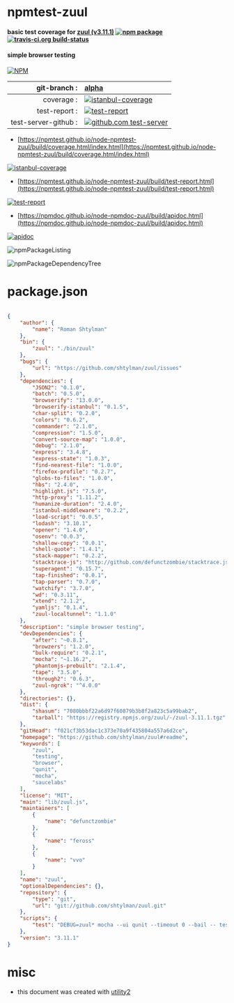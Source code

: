 # npmtest-zuul

#### basic test coverage for  [zuul (v3.11.1)](https://github.com/shtylman/zuul#readme)  [![npm package](https://img.shields.io/npm/v/npmtest-zuul.svg?style=flat-square)](https://www.npmjs.org/package/npmtest-zuul) [![travis-ci.org build-status](https://api.travis-ci.org/npmtest/node-npmtest-zuul.svg)](https://travis-ci.org/npmtest/node-npmtest-zuul)

#### simple browser testing

[![NPM](https://nodei.co/npm/zuul.png?downloads=true&downloadRank=true&stars=true)](https://www.npmjs.com/package/zuul)

| git-branch : | [alpha](https://github.com/npmtest/node-npmtest-zuul/tree/alpha)|
|--:|:--|
| coverage : | [![istanbul-coverage](https://npmtest.github.io/node-npmtest-zuul/build/coverage.badge.svg)](https://npmtest.github.io/node-npmtest-zuul/build/coverage.html/index.html)|
| test-report : | [![test-report](https://npmtest.github.io/node-npmtest-zuul/build/test-report.badge.svg)](https://npmtest.github.io/node-npmtest-zuul/build/test-report.html)|
| test-server-github : | [![github.com test-server](https://npmtest.github.io/node-npmtest-zuul/GitHub-Mark-32px.png)](https://npmtest.github.io/node-npmtest-zuul/build/app/index.html) | | build-artifacts : | [![build-artifacts](https://npmtest.github.io/node-npmtest-zuul/glyphicons_144_folder_open.png)](https://github.com/npmtest/node-npmtest-zuul/tree/gh-pages/build)|

- [https://npmtest.github.io/node-npmtest-zuul/build/coverage.html/index.html](https://npmtest.github.io/node-npmtest-zuul/build/coverage.html/index.html)

[![istanbul-coverage](https://npmtest.github.io/node-npmtest-zuul/build/screenCapture.buildCi.browser.%252Ftmp%252Fbuild%252Fcoverage.lib.html.png)](https://npmtest.github.io/node-npmtest-zuul/build/coverage.html/index.html)

- [https://npmtest.github.io/node-npmtest-zuul/build/test-report.html](https://npmtest.github.io/node-npmtest-zuul/build/test-report.html)

[![test-report](https://npmtest.github.io/node-npmtest-zuul/build/screenCapture.buildCi.browser.%252Ftmp%252Fbuild%252Ftest-report.html.png)](https://npmtest.github.io/node-npmtest-zuul/build/test-report.html)

- [https://npmdoc.github.io/node-npmdoc-zuul/build/apidoc.html](https://npmdoc.github.io/node-npmdoc-zuul/build/apidoc.html)

[![apidoc](https://npmdoc.github.io/node-npmdoc-zuul/build/screenCapture.buildCi.browser.%252Ftmp%252Fbuild%252Fapidoc.html.png)](https://npmdoc.github.io/node-npmdoc-zuul/build/apidoc.html)

![npmPackageListing](https://npmtest.github.io/node-npmtest-zuul/build/screenCapture.npmPackageListing.svg)

![npmPackageDependencyTree](https://npmtest.github.io/node-npmtest-zuul/build/screenCapture.npmPackageDependencyTree.svg)



# package.json

```json

{
    "author": {
        "name": "Roman Shtylman"
    },
    "bin": {
        "zuul": "./bin/zuul"
    },
    "bugs": {
        "url": "https://github.com/shtylman/zuul/issues"
    },
    "dependencies": {
        "JSON2": "0.1.0",
        "batch": "0.5.0",
        "browserify": "13.0.0",
        "browserify-istanbul": "0.1.5",
        "char-split": "0.2.0",
        "colors": "0.6.2",
        "commander": "2.1.0",
        "compression": "1.5.0",
        "convert-source-map": "1.0.0",
        "debug": "2.1.0",
        "express": "3.4.8",
        "express-state": "1.0.3",
        "find-nearest-file": "1.0.0",
        "firefox-profile": "0.2.7",
        "globs-to-files": "1.0.0",
        "hbs": "2.4.0",
        "highlight.js": "7.5.0",
        "http-proxy": "1.11.2",
        "humanize-duration": "2.4.0",
        "istanbul-middleware": "0.2.2",
        "load-script": "0.0.5",
        "lodash": "3.10.1",
        "opener": "1.4.0",
        "osenv": "0.0.3",
        "shallow-copy": "0.0.1",
        "shell-quote": "1.4.1",
        "stack-mapper": "0.2.2",
        "stacktrace-js": "http://github.com/defunctzombie/stacktrace.js/tarball/07e7b9516f1449f5c209e4f67f11a43f738c1712",
        "superagent": "0.15.7",
        "tap-finished": "0.0.1",
        "tap-parser": "0.7.0",
        "watchify": "3.7.0",
        "wd": "0.3.11",
        "xtend": "2.1.2",
        "yamljs": "0.1.4",
        "zuul-localtunnel": "1.1.0"
    },
    "description": "simple browser testing",
    "devDependencies": {
        "after": "~0.8.1",
        "browzers": "1.2.0",
        "bulk-require": "0.2.1",
        "mocha": "~1.16.2",
        "phantomjs-prebuilt": "2.1.4",
        "tape": "3.5.0",
        "through2": "0.6.3",
        "zuul-ngrok": "^4.0.0"
    },
    "directories": {},
    "dist": {
        "shasum": "7080bbbf22a6d97f60879b3b8f2a823c5a99bab2",
        "tarball": "https://registry.npmjs.org/zuul/-/zuul-3.11.1.tgz"
    },
    "gitHead": "f021cf3b53dac1c373e70a9f435804a557a6d2ce",
    "homepage": "https://github.com/shtylman/zuul#readme",
    "keywords": [
        "zuul",
        "testing",
        "browser",
        "qunit",
        "mocha",
        "saucelabs"
    ],
    "license": "MIT",
    "main": "lib/zuul.js",
    "maintainers": [
        {
            "name": "defunctzombie"
        },
        {
            "name": "feross"
        },
        {
            "name": "vvo"
        }
    ],
    "name": "zuul",
    "optionalDependencies": {},
    "repository": {
        "type": "git",
        "url": "git://github.com/shtylman/zuul.git"
    },
    "scripts": {
        "test": "DEBUG=zuul* mocha --ui qunit --timeout 0 --bail -- test/index.js"
    },
    "version": "3.11.1"
}
```



# misc
- this document was created with [utility2](https://github.com/kaizhu256/node-utility2)
